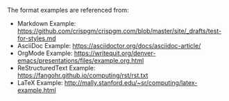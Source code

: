 The format examples are referenced from:

- Markdown Example: <https://github.com/crispgm/crispgm.com/blob/master/site/_drafts/test-for-styles.md>
- AsciiDoc Example: <https://asciidoctor.org/docs/asciidoc-article/>
- OrgMode Example: <https://writequit.org/denver-emacs/presentations/files/example.org.html>
- ReStructuredText Example: <https://fangohr.github.io/computing/rst/rst.txt>
- LaTeX Example: <http://mally.stanford.edu/~sr/computing/latex-example.html>

